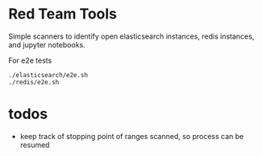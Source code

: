 # Red Team Tools

Simple scanners to identify open elasticsearch instances, redis instances, and jupyter notebooks.

For e2e tests

```
./elasticsearch/e2e.sh
./redis/e2e.sh
```

# todos

* keep track of stopping point of ranges scanned, so process can be resumed
